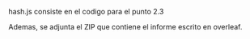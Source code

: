 hash.js consiste en el codigo para el punto 2.3

Ademas, se adjunta el ZIP que contiene el informe escrito en overleaf.
